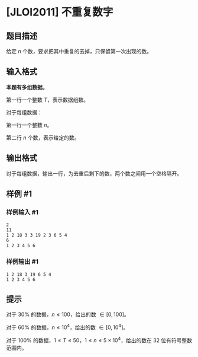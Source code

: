 # [JLOI2011] 不重复数字

## 题目描述

给定 $n$ 个数，要求把其中重复的去掉，只保留第一次出现的数。

## 输入格式

**本题有多组数据。**

第一行一个整数 $T$，表示数据组数。

对于每组数据：

第一行一个整数 $n$。

第二行 $n$ 个数，表示给定的数。

## 输出格式

对于每组数据，输出一行，为去重后剩下的数，两个数之间用一个空格隔开。

## 样例 #1

### 样例输入 #1

```
2
11
1 2 18 3 3 19 2 3 6 5 4
6
1 2 3 4 5 6
```

### 样例输出 #1

```
1 2 18 3 19 6 5 4
1 2 3 4 5 6
```

## 提示

对于 $30\%$ 的数据，$n \le 100$，给出的数 $\in [0, 100]$。

对于 $60\%$ 的数据，$n \le 10^4$，给出的数 $\in [0, 10^4]$。

对于 $100\%$ 的数据，$1 \le T\le 50$，$1 \le n \le 5 \times 10^4$，给出的数在 $32$ 位有符号整数范围内。